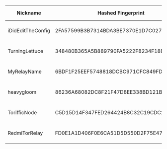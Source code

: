 | Nickname |  Hashed Fingerprint	| Or Addresses | Contact | Running | Flags | Last Seen | First Seen | Last Restarted | Advertised Bandwidth | Platform | Version | Version Status | Recommended Version | Verified hostnames | Exit policy |
|---|---|---|---|---|---|---|---|---|---|---|---|---|---|---|---|
|iDidEditTheConfig | 2FA57599B3B7314BDA3BE7370E1D7C027CD078C4 | ["77.109.124.192:9002","[2a02:578:859d:700:8b44:5716:382d:a7da]:9002"] | www.rubdos.be/about 0x1213DC10 <check-my AT website dot COM> | true | Running, Valid | 2025-09-09 11:00:00 | 2025-09-09 09:00:00 | 2025-09-09 10:25:20 | 0 | Tor 0.4.8.17 on Linux | 0.4.8.17 | recommended | true | N/A | ["reject *:*"]|
|TurningLettuce | 348480B365A5B889790FA5222F8234F18BF7E5F6 | ["94.213.76.215:443"] | Charming Lettuce <tor.5ltyb@passmail.com> | true | Running, V2Dir, Valid | 2025-09-09 11:00:00 | 2025-09-09 10:00:00 | 2025-09-09 09:28:48 | 0 | Tor 0.4.8.10 on Linux | 0.4.8.10 | recommended | true | ["94-213-76-215.cable.dynamic.v4.ziggo.nl"] | ["reject *:*"]|
|MyRelayName | 6BDF1F25EEF5748818DCBC971CFC849FD5268CD6 | ["203.206.78.240:9001"] | N/A | true | Running, V2Dir, Valid | 2025-09-09 11:00:00 | 2025-09-09 11:00:00 | 2025-09-09 09:36:56 | 0 | Tor 0.4.8.10 on Linux | 0.4.8.10 | recommended | true | ["203-206-78-240.tpgi.com.au"] | ["reject *:*"]|
|heavygloom | 86236A68082DC8F21F47D8EE338BD121BB0CC353 | ["159.65.163.170:9001"] | perseforwork@gmail.com | true | Running, V2Dir, Valid | 2025-09-09 11:00:00 | 2025-09-09 04:00:00 | 2025-09-09 06:50:30 | 0 | Tor 0.4.8.17 on Linux | 0.4.8.17 | recommended | true | N/A | ["reject *:*"]|
|TorifficNode | C5D15D14F347FED264424B8C32C19CDC23220B9A | ["210.1.222.22:9001"] | torrelay@mervin.net.au | true | Running, V2Dir, Valid | 2025-09-09 11:00:00 | 2025-09-09 09:00:00 | 2025-09-09 06:21:08 | 0 | Tor 0.4.8.17 on Linux | 0.4.8.17 | recommended | true | ["mail.mervin.net.au"] | ["reject *:*"]|
|RedmiTorRelay | FD0E1A1D406F0E6CA51D5D550D2F75E4736E675A | ["77.131.29.69:9001"] | gabriellebrousse185@gmail.com | false | Running, V2Dir, Valid | 2025-09-09 00:00:00 | 2025-09-09 00:00:00 | 2025-09-08 23:15:48 | 168960 | Tor 0.4.8.17 on Linux | 0.4.8.17 | recommended | true | ["69.29.131.77.rev.sfr.net"] | ["reject *:*"]|
